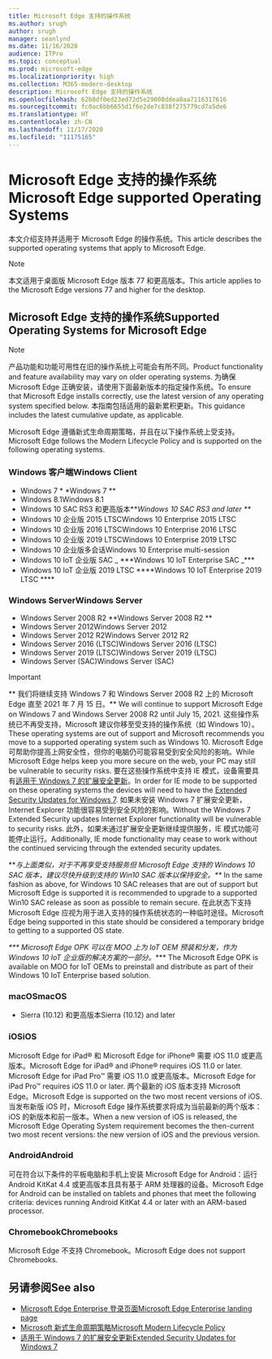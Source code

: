 ```yaml
---
title: Microsoft Edge 支持的操作系统
ms.author: srugh
author: srugh
manager: seanlynd
ms.date: 11/16/2020
audience: ITPro
ms.topic: conceptual
ms.prod: microsoft-edge
ms.localizationpriority: high
ms.collection: M365-modern-desktop
description: Microsoft Edge 支持的操作系统
ms.openlocfilehash: 62b8df0ed23ed72d5e29008ddea8aa7116317616
ms.sourcegitcommit: fc0ac6bb6655d1f6e2de7c838f275779cd7a5de6
ms.translationtype: HT
ms.contentlocale: zh-CN
ms.lasthandoff: 11/17/2020
ms.locfileid: "11175165"
---
```

# <span data-ttu-id="b938c-103">Microsoft Edge 支持的操作系统</span><span class="sxs-lookup"><span data-stu-id="b938c-103">Microsoft Edge supported Operating Systems</span></span>

<span data-ttu-id="b938c-104">本文介绍支持并适用于 Microsoft Edge 的操作系统。</span><span class="sxs-lookup"><span data-stu-id="b938c-104">This article describes the supported operating systems that apply to Microsoft Edge.</span></span>

> [!NOTE]
> <span data-ttu-id="b938c-105">本文适用于桌面版 Microsoft Edge 版本 77 和更高版本。</span><span class="sxs-lookup"><span data-stu-id="b938c-105">This article applies to the Microsoft Edge versions 77 and higher for the desktop.</span></span>

## <span data-ttu-id="b938c-106">Microsoft Edge 支持的操作系统</span><span class="sxs-lookup"><span data-stu-id="b938c-106">Supported Operating Systems for Microsoft Edge</span></span>

> [!NOTE]
> <span data-ttu-id="b938c-107">产品功能和功能可用性在旧的操作系统上可能会有所不同。</span><span class="sxs-lookup"><span data-stu-id="b938c-107">Product functionality and feature availability may vary on older operating systems.</span></span> <span data-ttu-id="b938c-108">为确保 Microsoft Edge 正确安装，请使用下面最新版本的指定操作系统。</span><span class="sxs-lookup"><span data-stu-id="b938c-108">To ensure that Microsoft Edge installs correctly, use the latest version of any operating system specified below.</span></span> <span data-ttu-id="b938c-109">本指南包括适用的最新累积更新。</span><span class="sxs-lookup"><span data-stu-id="b938c-109">This guidance includes the latest cumulative update, as applicable.</span></span>

<span data-ttu-id="b938c-110">Microsoft Edge 遵循新式生命周期策略，并且在以下操作系统上受支持。</span><span class="sxs-lookup"><span data-stu-id="b938c-110">Microsoft Edge follows the Modern Lifecycle Policy and is supported on the following operating systems.</span></span>

### <span data-ttu-id="b938c-111">Windows 客户端</span><span class="sxs-lookup"><span data-stu-id="b938c-111">Windows Client</span></span>

- <span data-ttu-id="b938c-112">Windows 7 \* \*</span><span class="sxs-lookup"><span data-stu-id="b938c-112">Windows 7 \*\*</span></span>
- <span data-ttu-id="b938c-113">Windows 8.1</span><span class="sxs-lookup"><span data-stu-id="b938c-113">Windows 8.1</span></span>
- <span data-ttu-id="b938c-114">Windows 10 SAC RS3 和更高版本\*\*_</span><span class="sxs-lookup"><span data-stu-id="b938c-114">Windows 10 SAC RS3 and later \*\*_</span></span>
- <span data-ttu-id="b938c-115">Windows 10 企业版 2015 LTSC</span><span class="sxs-lookup"><span data-stu-id="b938c-115">Windows 10 Enterprise 2015 LTSC</span></span>
- <span data-ttu-id="b938c-116">Windows 10 企业版 2016 LTSC</span><span class="sxs-lookup"><span data-stu-id="b938c-116">Windows 10 Enterprise 2016 LTSC</span></span>
- <span data-ttu-id="b938c-117">Windows 10 企业版 2019 LTSC</span><span class="sxs-lookup"><span data-stu-id="b938c-117">Windows 10 Enterprise 2019 LTSC</span></span>
- <span data-ttu-id="b938c-118">Windows 10 企业版多会话</span><span class="sxs-lookup"><span data-stu-id="b938c-118">Windows 10 Enterprise multi-session</span></span>
- <span data-ttu-id="b938c-119">Windows 10 IoT 企业版 SAC _ \*\*\*</span><span class="sxs-lookup"><span data-stu-id="b938c-119">Windows 10 IoT Enterprise SAC _\*\*\*</span></span>
- <span data-ttu-id="b938c-120">Windows 10 IoT 企业版 2019 LTSC \*\*\*\*</span><span class="sxs-lookup"><span data-stu-id="b938c-120">Windows 10 IoT Enterprise 2019 LTSC \*\*\*\*</span></span>



### <span data-ttu-id="b938c-121">Windows Server</span><span class="sxs-lookup"><span data-stu-id="b938c-121">Windows Server</span></span>

- <span data-ttu-id="b938c-122">Windows Server 2008 R2 \*\*</span><span class="sxs-lookup"><span data-stu-id="b938c-122">Windows Server 2008 R2 \*\*</span></span>
- <span data-ttu-id="b938c-123">Windows Server 2012</span><span class="sxs-lookup"><span data-stu-id="b938c-123">Windows Server 2012</span></span>
- <span data-ttu-id="b938c-124">Windows Server 2012 R2</span><span class="sxs-lookup"><span data-stu-id="b938c-124">Windows Server 2012 R2</span></span>
- <span data-ttu-id="b938c-125">Windows Server 2016 (LTSC)</span><span class="sxs-lookup"><span data-stu-id="b938c-125">Windows Server 2016 (LTSC)</span></span>
- <span data-ttu-id="b938c-126">Windows Server 2019 (LTSC)</span><span class="sxs-lookup"><span data-stu-id="b938c-126">Windows Server 2019 (LTSC)</span></span>
- <span data-ttu-id="b938c-127">Windows Server (SAC)</span><span class="sxs-lookup"><span data-stu-id="b938c-127">Windows Server (SAC)</span></span>

> [!IMPORTANT]
> <span data-ttu-id="b938c-128">\*\* 我们将继续支持 Windows 7 和 Windows Server 2008 R2 上的 Microsoft Edge 直至 2021 年 7 月 15 日。</span><span class="sxs-lookup"><span data-stu-id="b938c-128">\*\* We will continue to support Microsoft Edge on Windows 7 and Windows Server 2008 R2 until July 15, 2021.</span></span> <span data-ttu-id="b938c-129">这些操作系统已不再受支持，Microsoft 建议你移至受支持的操作系统（如 Windows 10）。</span><span class="sxs-lookup"><span data-stu-id="b938c-129">These operating systems are out of support and Microsoft recommends you move to a supported operating system such as Windows 10.</span></span> <span data-ttu-id="b938c-130">Microsoft Edge 可帮助你提高上网安全性，但你的电脑仍可能容易受到安全风险的影响。</span><span class="sxs-lookup"><span data-stu-id="b938c-130">While Microsoft Edge helps keep you more secure on the web, your PC may still be vulnerable to security risks.</span></span> <span data-ttu-id="b938c-131">要在这些操作系统中支持 IE 模式，设备需要具有[适用于 Windows 7 的扩展安全更新](https://support.microsoft.com/help/4527878/faq-about-extended-security-updates-for-windows-7)。</span><span class="sxs-lookup"><span data-stu-id="b938c-131">In order for IE mode to be supported on these operating systems the devices will need to have the [Extended Security Updates for Windows 7](https://support.microsoft.com/help/4527878/faq-about-extended-security-updates-for-windows-7).</span></span> <span data-ttu-id="b938c-132">如果未安装 Windows 7 扩展安全更新，Internet Explorer 功能很容易受到安全风险的影响。</span><span class="sxs-lookup"><span data-stu-id="b938c-132">Without the Windows 7 Extended Security updates Internet Explorer functionality will be vulnerable to security risks.</span></span> <span data-ttu-id="b938c-133">此外，如果未通过扩展安全更新继续提供服务，IE 模式功能可能停止运行。</span><span class="sxs-lookup"><span data-stu-id="b938c-133">Additionally, IE mode functionality may cease to work without the continued servicing through the extended security updates.</span></span>  
>
> <span data-ttu-id="b938c-134">\*\*_与上面类似，对于不再享受支持服务但 Microsoft Edge 支持的 Windows 10 SAC 版本，建议尽快升级到支持的 Win10 SAC 版本以保持安全。</span><span class="sxs-lookup"><span data-stu-id="b938c-134">\*\*_ In the same fashion as above, for Windows 10 SAC releases that are out of support but Microsoft Edge is supported it is recommended to upgrade to a supported Win10 SAC release as soon as possible to remain secure.</span></span> <span data-ttu-id="b938c-135">在此状态下支持 Microsoft Edge 应视为用于进入支持的操作系统状态的一种临时途径。</span><span class="sxs-lookup"><span data-stu-id="b938c-135">Microsoft Edge being supported in this state should be considered a temporary bridge to getting to a supported OS state.</span></span>
>
> <span data-ttu-id="b938c-136">_\*\*\* Microsoft Edge OPK 可以在 MOO 上为 IoT OEM 预装和分发，作为 Windows 10 IoT 企业版的解决方案的一部分。</span><span class="sxs-lookup"><span data-stu-id="b938c-136">_\*\*\* The Microsoft Edge OPK is available on MOO for IoT OEMs to preinstall and distribute as part of their Windows 10 IoT Enterprise based solution.</span></span>

### <span data-ttu-id="b938c-137">macOS</span><span class="sxs-lookup"><span data-stu-id="b938c-137">macOS</span></span>

- <span data-ttu-id="b938c-138">Sierra (10.12) 和更高版本</span><span class="sxs-lookup"><span data-stu-id="b938c-138">Sierra (10.12) and later</span></span>

### <span data-ttu-id="b938c-139">iOS</span><span class="sxs-lookup"><span data-stu-id="b938c-139">iOS</span></span>

<span data-ttu-id="b938c-140">Microsoft Edge for iPad&reg; 和 Microsoft Edge for iPhone&reg; 需要 iOS 11.0 或更高版本。</span><span class="sxs-lookup"><span data-stu-id="b938c-140">Microsoft Edge for iPad&reg; and iPhone&reg; requires iOS 11.0 or later.</span></span> <span data-ttu-id="b938c-141">Microsoft Edge for iPad Pro&trade; 需要 iOS 11.0 或更高版本。</span><span class="sxs-lookup"><span data-stu-id="b938c-141">Microsoft Edge for iPad Pro&trade; requires iOS 11.0 or later.</span></span> <span data-ttu-id="b938c-142">两个最新的 iOS 版本支持 Microsoft Edge。</span><span class="sxs-lookup"><span data-stu-id="b938c-142">Microsoft Edge is supported on the two most recent versions of iOS.</span></span> <span data-ttu-id="b938c-143">当发布新版 iOS 时，Microsoft Edge 操作系统要求将成为当前最新的两个版本：iOS 的新版本和前一版本。</span><span class="sxs-lookup"><span data-stu-id="b938c-143">When a new version of iOS is released, the Microsoft Edge Operating System requirement becomes the then-current two most recent versions: the new version of iOS and the previous version.</span></span>

### <span data-ttu-id="b938c-144">Android</span><span class="sxs-lookup"><span data-stu-id="b938c-144">Android</span></span>

<span data-ttu-id="b938c-145">可在符合以下条件的平板电脑和手机上安装 Microsoft Edge for Android：运行 Android KitKat 4.4 或更高版本且具有基于 ARM 处理器的设备。</span><span class="sxs-lookup"><span data-stu-id="b938c-145">Microsoft Edge for Android can be installed on tablets and phones that meet the following criteria: devices running Android KitKat 4.4 or later with an ARM-based processor.</span></span>

### <span data-ttu-id="b938c-146">Chromebook</span><span class="sxs-lookup"><span data-stu-id="b938c-146">Chromebooks</span></span>

<span data-ttu-id="b938c-147">Microsoft Edge 不支持 Chromebook。</span><span class="sxs-lookup"><span data-stu-id="b938c-147">Microsoft Edge does not support Chromebooks.</span></span>

## <span data-ttu-id="b938c-148">另请参阅</span><span class="sxs-lookup"><span data-stu-id="b938c-148">See also</span></span>

- [<span data-ttu-id="b938c-149">Microsoft Edge Enterprise 登录页面</span><span class="sxs-lookup"><span data-stu-id="b938c-149">Microsoft Edge Enterprise landing page</span></span>](https://aka.ms/EdgeEnterprise)
- [<span data-ttu-id="b938c-150">Microsoft 新式生命周期策略</span><span class="sxs-lookup"><span data-stu-id="b938c-150">Microsoft Modern Lifecycle Policy</span></span>](https://support.microsoft.com/help/30881/modern-lifecycle-policy)
- [<span data-ttu-id="b938c-151">适用于 Windows 7 的扩展安全更新</span><span class="sxs-lookup"><span data-stu-id="b938c-151">Extended Security Updates for Windows 7</span></span>](https://support.microsoft.com/help/4527878/faq-about-extended-security-updates-for-windows-7)
